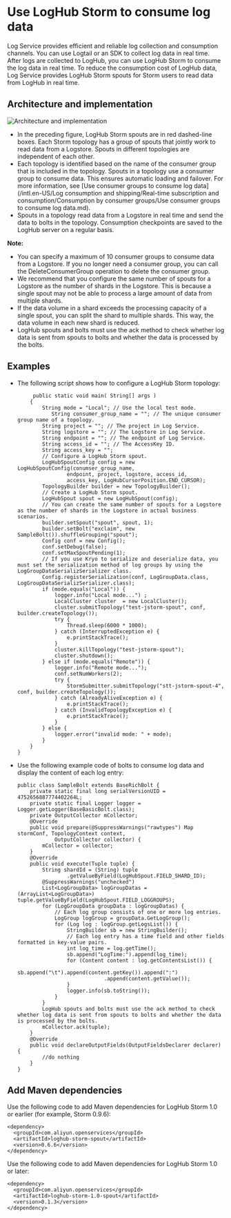 # Use LogHub Storm to consume log data

Log Service provides efficient and reliable log collection and consumption channels. You can use Logtail or an SDK to collect log data in real time. After logs are collected to LogHub, you can use LogHub Storm to consume the log data in real time. To reduce the consumption cost of LogHub data, Log Service provides LogHub Storm spouts for Storm users to read data from LogHub in real time.

## Architecture and implementation

![Architecture and implementation](../images/p5809.png "Architecture and implementation")

-   In the preceding figure, LogHub Storm spouts are in red dashed-line boxes. Each Storm topology has a group of spouts that jointly work to read data from a Logstore. Spouts in different topologies are independent of each other.
-   Each topology is identified based on the name of the consumer group that is included in the topology. Spouts in a topology use a consumer group to consume data. This ensures automatic loading and failover. For more information, see [Use consumer groups to consume log data](/intl.en-US/Log consumption and shipping/Real-time subscription and consumption/Consumption by consumer groups/Use consumer groups to consume log data.md).
-   Spouts in a topology read data from a Logstore in real time and send the data to bolts in the topology. Consumption checkpoints are saved to the LogHub server on a regular basis.

**Note:**

-   You can specify a maximum of 10 consumer groups to consume data from a Logstore. If you no longer need a consumer group, you can call the DeleteConsumerGroup operation to delete the consumer group.
-   We recommend that you configure the same number of spouts for a Logstore as the number of shards in the Logstore. This is because a single spout may not be able to process a large amount of data from multiple shards.
-   If the data volume in a shard exceeds the processing capacity of a single spout, you can split the shard to multiple shards. This way, the data volume in each new shard is reduced.
-   LogHub spouts and bolts must use the ack method to check whether log data is sent from spouts to bolts and whether the data is processed by the bolts.

## Examples

-   The following script shows how to configure a LogHub Storm topology:

    ```
         public static void main( String[] args )
        {     
            String mode = "Local"; // Use the local test mode.
               String consumer_group_name = ""; // The unique consumer group name of a topology.
            String project = ""; // The project in Log Service. 
            String logstore = ""; // The Logstore in Log Service.
            String endpoint = ""; // The endpoint of Log Service.
            String access_id = ""; // The AccessKey ID.
            String access_key = "";
            // Configure a LogHub Storm spout.
            LogHubSpoutConfig config = new LogHubSpoutConfig(conumser_group_name,
                    endpoint, project, logstore, access_id,
                    access_key, LogHubCursorPosition.END_CURSOR);
            TopologyBuilder builder = new TopologyBuilder();
            // Create a LogHub Storm spout.
            LogHubSpout spout = new LogHubSpout(config);
            // You can create the same number of spouts for a Logstore as the number of shards in the Logstore in actual business scenarios.
            builder.setSpout("spout", spout, 1);
            builder.setBolt("exclaim", new SampleBolt()).shuffleGrouping("spout");
            Config conf = new Config();
            conf.setDebug(false);
            conf.setMaxSpoutPending(1); 
            // If you use Kryo to serialize and deserialize data, you must set the serialization method of log groups by using the LogGroupDataSerializSerializer class.
            Config.registerSerialization(conf, LogGroupData.class, LogGroupDataSerializSerializer.class);
            if (mode.equals("Local")) {
                logger.info("Local mode...") ;
                LocalCluster cluster  = new LocalCluster();
                cluster.submitTopology("test-jstorm-spout", conf, builder.createTopology());
                try {
                    Thread.sleep(6000 * 1000);   
                } catch (InterruptedException e) {
                    e.printStackTrace();
                }  
                cluster.killTopology("test-jstorm-spout");
                cluster.shutdown();  
            } else if (mode.equals("Remote")) {
                logger.info("Remote mode...");
                conf.setNumWorkers(2);
                try {
                    StormSubmitter.submitTopology("stt-jstorm-spout-4", conf, builder.createTopology());
                } catch (AlreadyAliveException e) {
                    e.printStackTrace();
                } catch (InvalidTopologyException e) {
                    e.printStackTrace();
                }
            } else {
                logger.error("invalid mode: " + mode);
            }
        }
    }
    ```

-   Use the following example code of bolts to consume log data and display the content of each log entry:

    ```
    public class SampleBolt extends BaseRichBolt {
        private static final long serialVersionUID = 4752656887774402264L;
        private static final Logger logger = Logger.getLogger(BaseBasicBolt.class);
        private OutputCollector mCollector;
        @Override
        public void prepare(@SuppressWarnings("rawtypes") Map stormConf, TopologyContext context,
                OutputCollector collector) {
            mCollector = collector;
        }
        @Override
        public void execute(Tuple tuple) {
            String shardId = (String) tuple
                    .getValueByField(LogHubSpout.FIELD_SHARD_ID);
            @SuppressWarnings("unchecked")
            List<LogGroupData> logGroupDatas = (ArrayList<LogGroupData>) tuple.getValueByField(LogHubSpout.FIELD_LOGGROUPS);
            for (LogGroupData groupData : logGroupDatas) {
                // Each log group consists of one or more log entries.
                LogGroup logGroup = groupData.GetLogGroup();
                for (Log log : logGroup.getLogsList()) {
                    StringBuilder sb = new StringBuilder();
                    // Each log entry has a time field and other fields formatted in key-value pairs.
                    int log_time = log.getTime();
                    sb.append("LogTime:").append(log_time);
                    for (Content content : log.getContentsList()) {
                        sb.append("\t").append(content.getKey()).append(":")
                                .append(content.getValue());
                    }
                    logger.info(sb.toString());
                }
            }
            LogHub spouts and bolts must use the ack method to check whether log data is sent from spouts to bolts and whether the data is processed by the bolts.
            mCollector.ack(tuple);
        }
        @Override
        public void declareOutputFields(OutputFieldsDeclarer declarer) {
            //do nothing
        }
    }
    ```


## Add Maven dependencies

Use the following code to add Maven dependencies for LogHub Storm 1.0 or earlier \(for example, Storm 0.9.6\):

```
<dependency>
  <groupId>com.aliyun.openservices</groupId>
  <artifactId>loghub-storm-spout</artifactId>
  <version>0.6.6</version>
</dependency>
```

Use the following code to add Maven dependencies for LogHub Storm 1.0 or later:

```
<dependency>
  <groupId>com.aliyun.openservices</groupId>
  <artifactId>loghub-storm-1.0-spout</artifactId>
  <version>0.1.3</version>
</dependency>
```

